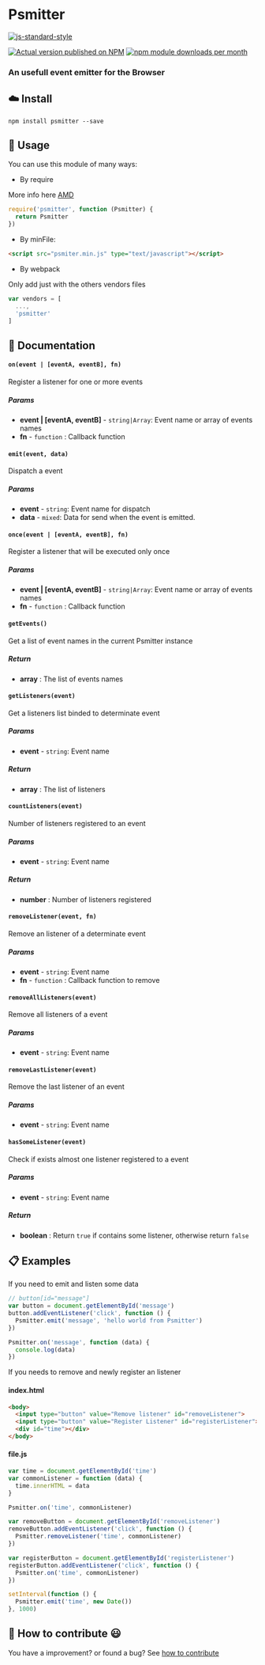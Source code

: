 # Psmitter

[![js-standard-style](https://cdn.rawgit.com/standard/standard/master/badge.svg)](http://standardjs.com)

[![Actual version published on NPM](https://badge.fury.io/js/psmitter.png)](https://www.npmjs.org/package/psmitter)
[![npm module downloads per month](http://img.shields.io/npm/dm/psmitter.svg)](https://www.npmjs.org/package/psmitter)

### An usefull event emitter for the Browser

## :cloud: Install

```shell
npm install psmitter --save
```

## :fork_and_knife: Usage

You can use this module of many ways:

- By require

More info here [AMD](http://requirejs.org/docs/whyamd.html#amd)

```js
require('psmitter', function (Psmitter) {
  return Psmitter
})
```

- By minFile:

```html
<script src="psmiter.min.js" type="text/javascript"></script>
```

- By webpack

Only add just with the others vendors files

```js
var vendors = [
  ...,
  'psmitter'
]
```

## :memo: Documentation

#### `on(event | [eventA, eventB], fn)`
Register a listener for one or more events

##### Params

- **event | [eventA, eventB]** - `string|Array`: Event name or array of events names
- **fn** - `function` : Callback function

#### `emit(event, data)`
Dispatch a event

##### Params
- **event** - `string`: Event name for dispatch
- **data** - `mixed`: Data for send when the event is emitted.

#### `once(event | [eventA, eventB], fn)`
Register a listener that will be executed only once

##### Params

- **event | [eventA, eventB]** - `string|Array`: Event name or array of events names
- **fn** - `function` : Callback function


#### `getEvents()`
Get a list of event names in the current Psmitter instance

##### Return

- **array** : The list of events names


#### `getListeners(event)`
Get a listeners list binded to determinate event

##### Params

- **event** - `string`: Event name

##### Return

- **array** : The list of listeners


#### `countListeners(event)`
Number of listeners registered to an event

##### Params

- **event** - `string`: Event name

##### Return

- **number** : Number of listeners registered

#### `removeListener(event, fn)`

Remove an listener of a determinate event

##### Params

- **event** - `string`: Event name
- **fn** - `function` : Callback function to remove

#### `removeAllListeners(event)`
Remove all listeners of a event

##### Params

- **event** - `string`: Event name


#### `removeLastListener(event)`
Remove the last listener of an event

##### Params

- **event** - `string`: Event name

#### `hasSomeListener(event)`
Check if exists almost one listener registered to a event

##### Params

- **event** - `string`: Event name

##### Return

- **boolean** : Return `true` if contains some listener, otherwise return `false`


## :clipboard: Examples

If you need to emit and listen some data
```js
// button[id="message"]
var button = document.getElementById('message')
button.addEventListener('click', function () {
  Psmitter.emit('message', 'hello world from Psmitter')
})

Psmitter.on('message', function (data) {
  console.log(data)
})
```

If you needs to remove and newly register an listener

#### index.html
```html
<body>
  <input type="button" value="Remove listener" id="removeListener">
  <input type="button" value="Register Listener" id="registerListener">
  <div id="time"></div>
</body>
```

#### file.js
```js
var time = document.getElementById('time')
var commonListener = function (data) {
  time.innerHTML = data
}

Psmitter.on('time', commonListener)

var removeButton = document.getElementById('removeListener')
removeButton.addEventListener('click', function () {
  Psmitter.removeListener('time', commonListener)
})

var registerButton = document.getElementById('registerListener')
registerButton.addEventListener('click', function () {
  Psmitter.on('time', commonListener)
})

setInterval(function () {
  Psmitter.emit('time', new Date())
}, 1000)

```

## :rocket: How to contribute :smiley:

You have a improvement? or found a bug? See [how to contribute](https://github.com/fernandops26/Psmitter/blob/master/CONTRIBUTING.md)
